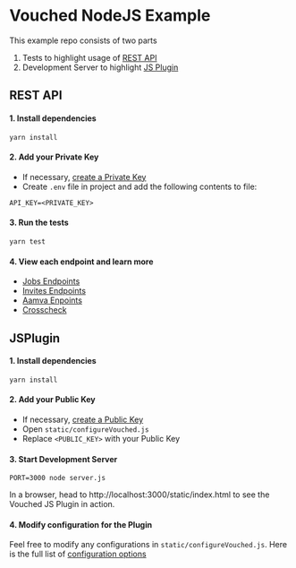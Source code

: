 # Vouched NodeJS Example
This example repo consists of two parts
1. Tests to highlight usage of [REST API](https://docs.vouched.id/#section/Submit-a-verification/REST-Submit-job) 
2. Development Server to highlight [JS Plugin](https://docs.vouched.id/#section/Submit-a-verification/JS-Plugin)


## REST API

#### 1. Install dependencies

```
yarn install
```

#### 2. Add your Private Key

- If necessary, [create a Private Key](https://docs.vouched.id/#section/Dashboard/Manage-keys)
- Create ```.env``` file in project and add the following contents to file:
```
API_KEY=<PRIVATE_KEY>
```

#### 3. Run the tests

```
yarn test
```

#### 4. View each endpoint and learn more

- [Jobs Endpoints](https://docs.vouched.id/#tag/jobs)
- [Invites Endpoints](https://docs.vouched.id/#tag/invites)
- [Aamva Enpoints](https://docs.vouched.id/#tag/aamva)
- [Crosscheck](https://docs.vouched.id/#tag/crosscheck)


## JSPlugin

#### 1. Install dependencies

```
yarn install
```

#### 2. Add your Public Key

- If necessary, [create a Public Key](https://docs.vouched.id/#section/Dashboard/Manage-keys)
- Open `static/configureVouched.js`
- Replace `<PUBLIC_KEY>` with your Public Key

#### 3. Start Development Server

```
PORT=3000 node server.js
```

In a browser, head to http://localhost:3000/static/index.html to see the Vouched JS Plugin in action.

#### 4. Modify configuration for the Plugin

Feel free to modify any configurations in `static/configureVouched.js`. Here is the full list of [configuration options](https://docs.vouched.id/#section/SDKs/JS-Plugin)
